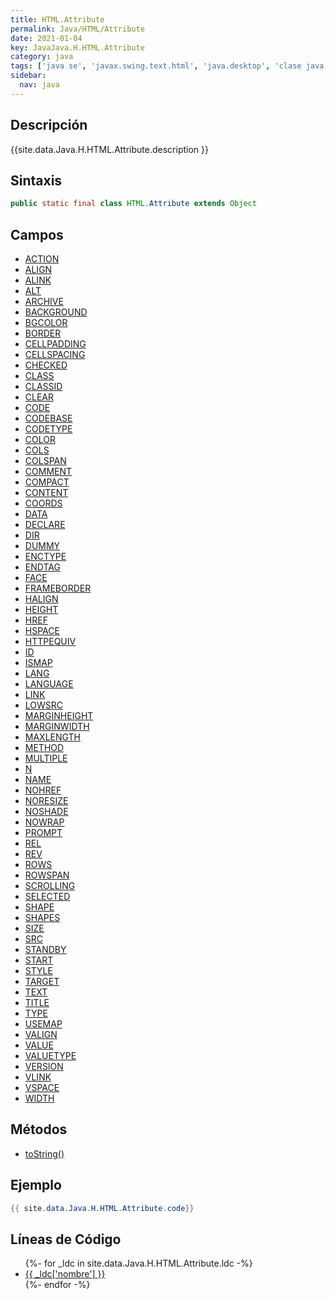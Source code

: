 ```yaml
---
title: HTML.Attribute
permalink: Java/HTML/Attribute
date: 2021-01-04
key: JavaJava.H.HTML.Attribute
category: java
tags: ['java se', 'javax.swing.text.html', 'java.desktop', 'clase java', 'Java 1.0']
sidebar: 
  nav: java
---
```


## Descripción
{{site.data.Java.H.HTML.Attribute.description }}

## Sintaxis
~~~java
public static final class HTML.Attribute extends Object
~~~

## Campos
* [ACTION](/Java/HTML/Attribute/ACTION)
* [ALIGN](/Java/HTML/Attribute/ALIGN)
* [ALINK](/Java/HTML/Attribute/ALINK)
* [ALT](/Java/HTML/Attribute/ALT)
* [ARCHIVE](/Java/HTML/Attribute/ARCHIVE)
* [BACKGROUND](/Java/HTML/Attribute/BACKGROUND)
* [BGCOLOR](/Java/HTML/Attribute/BGCOLOR)
* [BORDER](/Java/HTML/Attribute/BORDER)
* [CELLPADDING](/Java/HTML/Attribute/CELLPADDING)
* [CELLSPACING](/Java/HTML/Attribute/CELLSPACING)
* [CHECKED](/Java/HTML/Attribute/CHECKED)
* [CLASS](/Java/HTML/Attribute/CLASS)
* [CLASSID](/Java/HTML/Attribute/CLASSID)
* [CLEAR](/Java/HTML/Attribute/CLEAR)
* [CODE](/Java/HTML/Attribute/CODE)
* [CODEBASE](/Java/HTML/Attribute/CODEBASE)
* [CODETYPE](/Java/HTML/Attribute/CODETYPE)
* [COLOR](/Java/HTML/Attribute/COLOR)
* [COLS](/Java/HTML/Attribute/COLS)
* [COLSPAN](/Java/HTML/Attribute/COLSPAN)
* [COMMENT](/Java/HTML/Attribute/COMMENT)
* [COMPACT](/Java/HTML/Attribute/COMPACT)
* [CONTENT](/Java/HTML/Attribute/CONTENT)
* [COORDS](/Java/HTML/Attribute/COORDS)
* [DATA](/Java/HTML/Attribute/DATA)
* [DECLARE](/Java/HTML/Attribute/DECLARE)
* [DIR](/Java/HTML/Attribute/DIR)
* [DUMMY](/Java/HTML/Attribute/DUMMY)
* [ENCTYPE](/Java/HTML/Attribute/ENCTYPE)
* [ENDTAG](/Java/HTML/Attribute/ENDTAG)
* [FACE](/Java/HTML/Attribute/FACE)
* [FRAMEBORDER](/Java/HTML/Attribute/FRAMEBORDER)
* [HALIGN](/Java/HTML/Attribute/HALIGN)
* [HEIGHT](/Java/HTML/Attribute/HEIGHT)
* [HREF](/Java/HTML/Attribute/HREF)
* [HSPACE](/Java/HTML/Attribute/HSPACE)
* [HTTPEQUIV](/Java/HTML/Attribute/HTTPEQUIV)
* [ID](/Java/HTML/Attribute/ID)
* [ISMAP](/Java/HTML/Attribute/ISMAP)
* [LANG](/Java/HTML/Attribute/LANG)
* [LANGUAGE](/Java/HTML/Attribute/LANGUAGE)
* [LINK](/Java/HTML/Attribute/LINK)
* [LOWSRC](/Java/HTML/Attribute/LOWSRC)
* [MARGINHEIGHT](/Java/HTML/Attribute/MARGINHEIGHT)
* [MARGINWIDTH](/Java/HTML/Attribute/MARGINWIDTH)
* [MAXLENGTH](/Java/HTML/Attribute/MAXLENGTH)
* [METHOD](/Java/HTML/Attribute/METHOD)
* [MULTIPLE](/Java/HTML/Attribute/MULTIPLE)
* [N](/Java/HTML/Attribute/N)
* [NAME](/Java/HTML/Attribute/NAME)
* [NOHREF](/Java/HTML/Attribute/NOHREF)
* [NORESIZE](/Java/HTML/Attribute/NORESIZE)
* [NOSHADE](/Java/HTML/Attribute/NOSHADE)
* [NOWRAP](/Java/HTML/Attribute/NOWRAP)
* [PROMPT](/Java/HTML/Attribute/PROMPT)
* [REL](/Java/HTML/Attribute/REL)
* [REV](/Java/HTML/Attribute/REV)
* [ROWS](/Java/HTML/Attribute/ROWS)
* [ROWSPAN](/Java/HTML/Attribute/ROWSPAN)
* [SCROLLING](/Java/HTML/Attribute/SCROLLING)
* [SELECTED](/Java/HTML/Attribute/SELECTED)
* [SHAPE](/Java/HTML/Attribute/SHAPE)
* [SHAPES](/Java/HTML/Attribute/SHAPES)
* [SIZE](/Java/HTML/Attribute/SIZE)
* [SRC](/Java/HTML/Attribute/SRC)
* [STANDBY](/Java/HTML/Attribute/STANDBY)
* [START](/Java/HTML/Attribute/START)
* [STYLE](/Java/HTML/Attribute/STYLE)
* [TARGET](/Java/HTML/Attribute/TARGET)
* [TEXT](/Java/HTML/Attribute/TEXT)
* [TITLE](/Java/HTML/Attribute/TITLE)
* [TYPE](/Java/HTML/Attribute/TYPE)
* [USEMAP](/Java/HTML/Attribute/USEMAP)
* [VALIGN](/Java/HTML/Attribute/VALIGN)
* [VALUE](/Java/HTML/Attribute/VALUE)
* [VALUETYPE](/Java/HTML/Attribute/VALUETYPE)
* [VERSION](/Java/HTML/Attribute/VERSION)
* [VLINK](/Java/HTML/Attribute/VLINK)
* [VSPACE](/Java/HTML/Attribute/VSPACE)
* [WIDTH](/Java/HTML/Attribute/WIDTH)

## Métodos
* [toString()](/Java/HTML/Attribute/toString)

## Ejemplo
~~~java
{{ site.data.Java.H.HTML.Attribute.code}}
~~~

## Líneas de Código
<ul>
{%- for _ldc in site.data.Java.H.HTML.Attribute.ldc -%}
   <li>
       <a href="{{_ldc['url'] }}">{{ _ldc['nombre'] }}</a>
   </li>
{%- endfor -%}
</ul>
